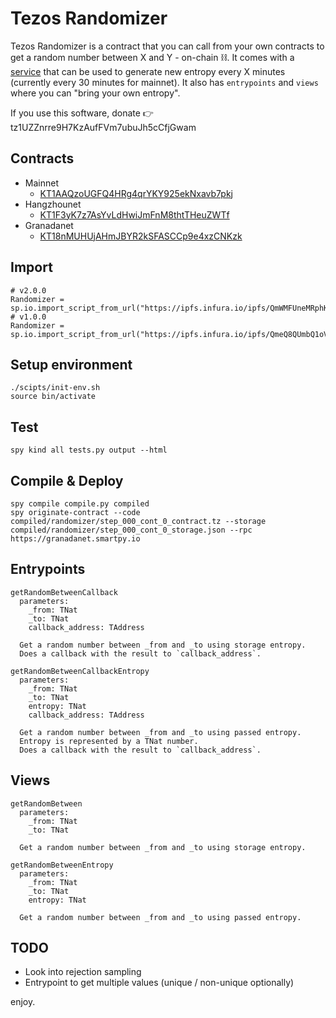 # Tezos Randomizer

Tezos Randomizer is a contract that you can call from your own contracts to get a random number between X and Y - on-chain :chains:. 
It comes with a [service](https://github.com/asbjornenge/tezos-randomizer-service) that can be used to generate new entropy every X minutes (currently every 30 minutes for mainnet).
It also has `entrypoints` and `views` where you can "bring your own entropy".

If you use this software, donate :point_right: tz1UZZnrre9H7KzAufFVm7ubuJh5cCfjGwam

## Contracts

* Mainnet
  * [KT1AAQzoUGFQ4HRg4qrYKY925ekNxavb7pkj](https://better-call.dev/mainnet/KT1AAQzoUGFQ4HRg4qrYKY925ekNxavb7pkj/)
* Hangzhounet
  * [KT1F3yK7z7AsYvLdHwiJmFnM8thtTHeuZWTf](https://better-call.dev/hangzhou2net/KT1F3yK7z7AsYvLdHwiJmFnM8thtTHeuZWTf/)
* Granadanet
  * [KT18nMUHUjAHmJBYR2kSFASCCp9e4xzCNKzk](https://better-call.dev/granadanet/KT18nMUHUjAHmJBYR2kSFASCCp9e4xzCNKzk/)

## Import

```
# v2.0.0
Randomizer = sp.io.import_script_from_url("https://ipfs.infura.io/ipfs/QmWMFUneMRphK1uGKZaYjRXo8eJxRxB9rLU453DHrrBE1w")
# v1.0.0
Randomizer = sp.io.import_script_from_url("https://ipfs.infura.io/ipfs/QmeQ8QUmbQ1oV9FQb65UxgbM5323yuKNFgk3WgTzgzeY3E")
```

## Setup environment

```
./scipts/init-env.sh
source bin/activate
```

## Test

```
spy kind all tests.py output --html
```


## Compile & Deploy

```
spy compile compile.py compiled
spy originate-contract --code compiled/randomizer/step_000_cont_0_contract.tz --storage compiled/randomizer/step_000_cont_0_storage.json --rpc https://granadanet.smartpy.io
```

## Entrypoints

```
getRandomBetweenCallback
  parameters:
    _from: TNat
    _to: TNat
    callback_address: TAddress

  Get a random number between _from and _to using storage entropy. 
  Does a callback with the result to `callback_address`.

getRandomBetweenCallbackEntropy
  parameters:
    _from: TNat
    _to: TNat
    entropy: TNat
    callback_address: TAddress

  Get a random number between _from and _to using passed entropy.
  Entropy is represented by a TNat number. 
  Does a callback with the result to `callback_address`.
```

## Views

```
getRandomBetween
  parameters:
    _from: TNat
    _to: TNat

  Get a random number between _from and _to using storage entropy. 
    
getRandomBetweenEntropy
  parameters:
    _from: TNat
    _to: TNat
    entropy: TNat

  Get a random number between _from and _to using passed entropy. 
```


## TODO

* Look into rejection sampling
* Entrypoint to get multiple values (unique / non-unique optionally)

enjoy. 

